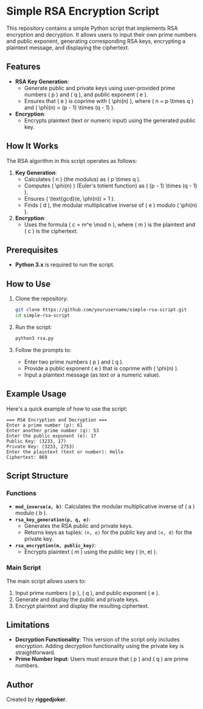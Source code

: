 # Simple RSA Encryption Script

This repository contains a simple Python script that implements RSA encryption and decryption. It allows users to input their own prime numbers and public exponent, generating corresponding RSA keys, encrypting a plaintext message, and displaying the ciphertext.

## Features

- **RSA Key Generation**:
  - Generate public and private keys using user-provided prime numbers \( p \) and \( q \), and public exponent \( e \).
  - Ensures that \( e \) is coprime with \( \phi(n) \), where \( n = p \times q \) and \( \phi(n) = (p - 1) \times (q - 1) \).
- **Encryption**:
  - Encrypts plaintext (text or numeric input) using the generated public key.

## How It Works

The RSA algorithm in this script operates as follows:

1. **Key Generation**:
   - Calculates \( n \) (the modulus) as \( p \times q \).
   - Computes \( \phi(n) \) (Euler's totient function) as \( (p - 1) \times (q - 1) \).
   - Ensures \( \text{gcd}(e, \phi(n)) = 1 \).
   - Finds \( d \), the modular multiplicative inverse of \( e \) modulo \( \phi(n) \).
2. **Encryption**:
   - Uses the formula \( c = m^e \mod n \), where \( m \) is the plaintext and \( c \) is the ciphertext.

## Prerequisites

- **Python 3.x** is required to run the script.

## How to Use

1. Clone the repository:
   ```bash
   git clone https://github.com/yourusername/simple-rsa-script.git
   cd simple-rsa-script
   ```

2. Run the script:
   ```bash
   python3 rsa.py
   ```

3. Follow the prompts to:
   - Enter two prime numbers \( p \) and \( q \).
   - Provide a public exponent \( e \) that is coprime with \( \phi(n) \).
   - Input a plaintext message (as text or a numeric value).

## Example Usage

Here's a quick example of how to use the script:

```plaintext
=== RSA Encryption and Decryption ===
Enter a prime number (p): 61
Enter another prime number (q): 53
Enter the public exponent (e): 17
Public Key: (3233, 17)
Private Key: (3233, 2753)
Enter the plaintext (text or number): Hello
Ciphertext: 869
```

## Script Structure

### Functions

- **`mod_inverse(a, b)`**: Calculates the modular multiplicative inverse of \( a \) modulo \( b \).
- **`rsa_key_generation(p, q, e)`**:
  - Generates the RSA public and private keys.
  - Returns keys as tuples: `(n, e)` for the public key and `(n, d)` for the private key.
- **`rsa_encryption(m, public_key)`**:
  - Encrypts plaintext \( m \) using the public key \( (n, e) \).

### Main Script
The main script allows users to:
1. Input prime numbers \( p \), \( q \), and public exponent \( e \).
2. Generate and display the public and private keys.
3. Encrypt plaintext and display the resulting ciphertext.

## Limitations

- **Decryption Functionality**: This version of the script only includes encryption. Adding decryption functionality using the private key is straightforward.
- **Prime Number Input**: Users must ensure that \( p \) and \( q \) are prime numbers.

## Author

Created by **riggedjoker**.
